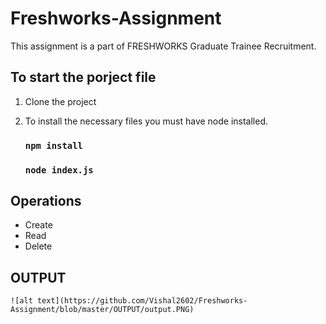 # Freshworks-Assignment

This assignment is a part of FRESHWORKS Graduate Trainee Recruitment.

## To start the porject file

1. Clone the project
2. To install the necessary files you must have node installed.

   ### `npm install`

   ### `node index.js`

## Operations

- Create
- Read
- Delete

## OUTPUT

    ![alt text](https://github.com/Vishal2602/Freshworks-Assignment/blob/master/OUTPUT/output.PNG)
